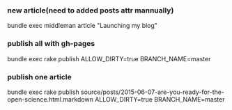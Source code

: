 
### new article(need to added posts attr mannually)
bundle exec middleman article "Launching my blog"


### publish all with gh-pages
bundle exec rake publish   ALLOW_DIRTY=true BRANCH_NAME=master

### publish one article
bundle exec rake publish source/posts/2015-06-07-are-you-ready-for-the-open-science.html.markdown  ALLOW_DIRTY=true BRANCH_NAME=master
